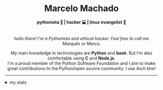 <h1 align="center"> Marcelo Machado </h1> <!-- <img src="https://tryhackme-badges.s3.amazonaws.com/mmaachado.png" alt="TryHackMe"> -->
    
<div align="center">
<b>pythonista 🐍 | hacker 💻 | linux evangelist 🐧</b>
<br>
<br>

<i>hello there! I'm a Pythonista and ethical hacker. Feel free to call me Marquês or Marcs.</i>

<p>

My main knowledge in technologies are **Python** and **bash**. But I'm also comfortable using **C** and **Node.js**. <br/>
I'm a proud member of the Python Software Foundation and I aim to make great contributions to the Python/open source community. I use Arch btw!
</p>

</div>

---

<details closed>    
<summary>my stats</summary>

<!--START_SECTION:waka-->
**I'm an Early 🐤** 

```text
🌞 Morning    55 commits     ███░░░░░░░░░░░░░░░░░░░░░░   14.75% 
🌆 Daytime    162 commits    ██████████░░░░░░░░░░░░░░░   43.43% 
🌃 Evening    145 commits    █████████░░░░░░░░░░░░░░░░   38.87% 
🌙 Night      11 commits     ░░░░░░░░░░░░░░░░░░░░░░░░░   2.95%

```


📊 **This Week I Spent My Time On** 

```text
⌚︎ Time Zone: America/Sao_Paulo

💬 Programming Languages: 
Markdown                 4 hrs 10 mins       ████████████████████████░   96.86% 
Python                   4 mins              ░░░░░░░░░░░░░░░░░░░░░░░░░   1.7% 
Emacs Lisp               1 min               ░░░░░░░░░░░░░░░░░░░░░░░░░   0.68% 
JavaScript               1 min               ░░░░░░░░░░░░░░░░░░░░░░░░░   0.66% 
TOML                     0 secs              ░░░░░░░░░░░░░░░░░░░░░░░░░   0.1%

🔥 Editors: 
Obsidian                 4 hrs 10 mins       ████████████████████████░   96.86% 
VS Code                  4 mins              ░░░░░░░░░░░░░░░░░░░░░░░░░   1.7% 
Emacs                    3 mins              ░░░░░░░░░░░░░░░░░░░░░░░░░   1.44%

💻 Operating System: 
Windows                  3 hrs 53 mins       ██████████████████████░░░   90.18% 
Linux                    25 mins             ██░░░░░░░░░░░░░░░░░░░░░░░   9.82%

```


 Last Updated on 02/10/2025
<!--END_SECTION:waka-->

<!-- <div>
        <a target="_blank" rel="noopener noreferrer" href="https://github.com/mmaachado?tab=repositories"><img src="https://github-readme-stats.vercel.app/api/top-langs/?username=mmaachado&hide=html,css,swift,ruby&langs_count=6&hide_border=true&layout=compact&show_icons=true&line_height=10&theme=transparent&title_color=4a86d1&custom_title=favourite%20languages"
       alt="most used languages" align="right"></a>
     <a target="_blank" rel="noopener noreferrer" href="https://wakatime.com/@mmachado"><img width="400rem" src="https://github-readme-stats.vercel.app/api/wakatime?username=mmachado&theme=transparent&hide_border=true&hide=markdown,html,css,text,other,yaml,json,prolog,dart,docker,xml,gitconfig,TSQL&hide_title=true&line_height=50&langs_count=4&layout=default" alt="wakatime stats" align="left" /></a> 
        

</div>

 <img src="https://raw.githubusercontent.com/MicaelliMedeiros/micaellimedeiros/master/image/computer-illustration.png" min-width="400px" max-width="400px" width="400px" align="right" alt="computer-illustration.png"> -->
<!-- [![Buy me a coffee](https://img.shields.io/badge/Buy%20Me%20a%20Coffee-ffdd00?style=for-the-badge&logo=buy-me-a-coffee&logoColor=black)](https://www.buymeacoffee.com/anticodingclub) -->

</details>
